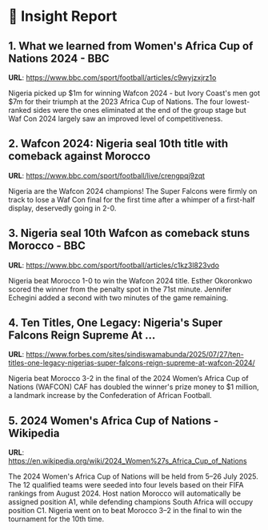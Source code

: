 # 🧠 Insight Report

## 1. What we learned from Women's Africa Cup of Nations 2024 - BBC
**URL**: https://www.bbc.com/sport/football/articles/c9wyjzxjrz1o

Nigeria picked up $1m for winning Wafcon 2024 - but Ivory Coast's men got $7m for their triumph at the 2023 Africa Cup of Nations. The four lowest-ranked sides were the ones eliminated at the end of the group stage but Waf Con 2024 largely saw an improved level of competitiveness.

## 2. Wafcon 2024: Nigeria seal 10th title with comeback against Morocco
**URL**: https://www.bbc.com/sport/football/live/crengpqj9zqt

Nigeria are the Wafcon 2024 champions! The Super Falcons were firmly on track to lose a Waf Con final for the first time after a whimper of a first-half display, deservedly going in 2-0.

## 3. Nigeria seal 10th Wafcon as comeback stuns Morocco - BBC
**URL**: https://www.bbc.com/sport/football/articles/c1kz3l823vdo

Nigeria beat Morocco 1-0 to win the Wafcon 2024 title. Esther Okoronkwo scored the winner from the penalty spot in the 71st minute. Jennifer Echegini added a second with two minutes of the game remaining.

## 4. Ten Titles, One Legacy: Nigeria's Super Falcons Reign Supreme At ...
**URL**: https://www.forbes.com/sites/sindiswamabunda/2025/07/27/ten-titles-one-legacy-nigerias-super-falcons-reign-supreme-at-wafcon-2024/

Nigeria beat Morocco 3-2 in the final of the 2024 Women’s Africa Cup of Nations (WAFCON) CAF has doubled the winner's prize money to $1 million, a landmark increase by the Confederation of African Football.

## 5. 2024 Women's Africa Cup of Nations - Wikipedia
**URL**: https://en.wikipedia.org/wiki/2024_Women%27s_Africa_Cup_of_Nations

The 2024 Women's Africa Cup of Nations will be held from 5–26 July 2025. The 12 qualified teams were seeded into four levels based on their FIFA rankings from August 2024. Host nation Morocco will automatically be assigned position A1, while defending champions South Africa will occupy position C1. Nigeria went on to beat Morocco 3–2 in the final to win the tournament for the 10th time.

